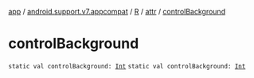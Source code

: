 [app](../../../index.md) / [android.support.v7.appcompat](../../index.md) / [R](../index.md) / [attr](index.md) / [controlBackground](./control-background.md)

# controlBackground

`static val controlBackground: `[`Int`](https://kotlinlang.org/api/latest/jvm/stdlib/kotlin/-int/index.html)
`static val controlBackground: `[`Int`](https://kotlinlang.org/api/latest/jvm/stdlib/kotlin/-int/index.html)